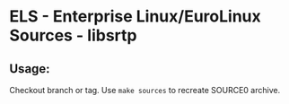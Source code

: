# ELS - Enterprise Linux/EuroLinux Sources - libsrtp
 
## Usage:
  Checkout branch or tag. Use `make sources` to recreate  SOURCE0 archive.
